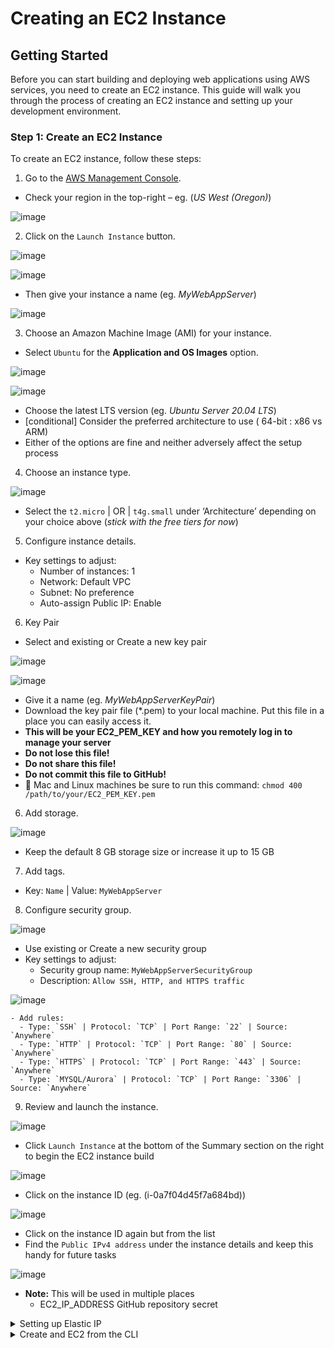 # Creating an EC2 Instance

## Getting Started

Before you can start building and deploying web applications using AWS services, you need to create an EC2 instance. This guide will walk you through the process of creating an EC2 instance and setting up your development environment.

### Step 1: Create an EC2 Instance

To create an EC2 instance, follow these steps: 

1. Go to the [AWS Management Console](https://aws.amazon.com/console/).
  + Check your region in the top-right – eg. (*US West (Oregon)*) 

![image](/images/image39.png)

2. Click on the `Launch Instance` button.
  

![image](/images/image28.png)

  

![image](/images/image49.png)

  + Then give your instance a name (eg. *MyWebAppServer*)
  

![image](/images/image17.png)

3. Choose an Amazon Machine Image (AMI) for your instance.
  + Select `Ubuntu` for the **Application and OS Images** option.
  

![image](/images/image34.png)

![image](/images/image15.png)

  + Choose the latest LTS version (eg. *Ubuntu Server 20.04 LTS*)
  + [conditional] Consider the preferred architecture to use ( 64-bit : x86 vs ARM) 
  + Either of the options are fine and neither adversely affect the setup process

4. Choose an instance type.

![image](/images/image10.png)

  + Select the `t2.micro` | OR | `t4g.small` under ‘Architecture’ depending on your choice above (*stick with the free tiers for now*)
5. Configure instance details.
  + Key settings to adjust:
    - Number of instances: 1
    - Network: Default VPC
    - Subnet: No preference
    - Auto-assign Public IP: Enable
6. Key Pair
  + Select and existing or Create a new key pair

![image](/images/image35.png)

![image](/images/image2.png)

  + Give it a name (eg. *MyWebAppServerKeyPair*)
  + Download the key pair file (*.pem) to your local machine. Put this file in a place you can easily access it.
  + **This will be your EC2_PEM_KEY and how you remotely log in to manage your server**
  + **Do not lose this file!**
  + **Do not share this file!**
  + **Do not commit this file to GitHub!**
  + 🍎 Mac and Linux machines be sure to run this command: `chmod 400 /path/to/your/EC2_PEM_KEY.pem`
6. Add storage.
  

![image](/images/image48.png)

  + Keep the default 8 GB storage size or increase it up to 15 GB
7. Add tags.
  + Key: `Name` | Value: `MyWebAppServer`
8. Configure security group.
  

![image](/images/image54.png)

  + Use existing or Create a new security group
  + Key settings to adjust:
    - Security group name: `MyWebAppServerSecurityGroup`
    - Description: `Allow SSH, HTTP, and HTTPS traffic`

![image](/images/image41.png)

    - Add rules:
      - Type: `SSH` | Protocol: `TCP` | Port Range: `22` | Source: `Anywhere`
      - Type: `HTTP` | Protocol: `TCP` | Port Range: `80` | Source: `Anywhere`
      - Type: `HTTPS` | Protocol: `TCP` | Port Range: `443` | Source: `Anywhere`
      - Type: `MYSQL/Aurora` | Protocol: `TCP` | Port Range: `3306` | Source: `Anywhere`
9. Review and launch the instance.

![image](/images/image57.png)

  + Click `Launch Instance` at the bottom of the Summary section on the right to begin the EC2 instance build

![image](/images/image20.png)

  + Click on the instance ID (eg. (i-0a7f04d45f7a684bd))

![image](/images/image61.png)

  + Click on the instance ID again but from the list
  + Find the `Public IPv4 address` under the instance details and keep this handy for future tasks

![image](/images/image14.png)

* **Note:** This will be used in multiple places
  + EC2_IP_ADDRESS GitHub repository secret

<details>
<summary>Setting up Elastic IP</summary>

### Bonus [optional] Set up a static IP through **EC2’s Elastic IP**

On the side menu bar, find `Network & Security > Elastic IPs`

Click on `Allocate Elastic IP address`

  + Verify region match under `Network Border Group` - eg. `us-west-2` for Oregon
  + Keep default of `Amazon’s pool of IPv4 addresses`
  + Click `Allocate`

With the new ElasticIP entry selected, Click on `Actions > Associate Elastic IP address`

Click in to `Choose an instance` and select your EC2 instance
  + Click on `Associate` to finish

Verify your EC2 instance has the new Elastic IP allocation associated on the `Instances` panel. 

#### Why use Elastic IP?

* **Static IP Address** - This is a fixed IP address that you can assign to your EC2 instance. This is useful if you need a consistent IP address for your server.

* **Easier DNS Management** - With an Elastic IP, you can easily point your domain name to your EC2 instance without having to update the IP address every time it changes.

* **Improved Security** - By using an Elastic IP, you can restrict access to your EC2 instance to only allow traffic from specific IP addresses.

</details>

<details>
<summary>Create and EC2 from the CLI</summary>

### Bonus [optional] Create an EC2 instance from the CLI

1. Open your terminal and run the following command to create an EC2 instance:

```bash
aws ec2 run-instances --image-id ami-0c55b159cbfafe1f0 --instance-type t2.micro --key-name MyWebAppServerKeyPair --security-group-ids sg-0b1f3b3b1c3b1b3b --subnet-id subnet-0b1f3b3b1c3b1b3b --associate-public-ip-address
```

2. Replace the `image-id`,   `key-name`,   `security-group-ids`, and `subnet-id` with your own values.

3. Run the command and your EC2 instance will be created.

4. You can check the status of your instance by running the following command:

```bash
aws ec2 describe-instances --instance-ids i-0a7f04d45f7a684bd
```

5. You can also terminate your instance by running the following command:

```bash
aws ec2 terminate-instances --instance-ids i-0a7f04d45f7a684bd
```

</details>
